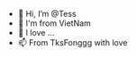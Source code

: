 - 👋 Hi, I’m @Tess
- 👀 I'm from VietNam
- 💞️ I love ...
- 📫 From TksFonggg with love

<!---
Tess-cell/Tess-cell is a ✨ special ✨ repository because its `README.md` (this file) appears on your GitHub profile.
You can click the Preview link to take a look at your changes.
--->
